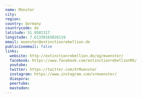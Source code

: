 ```yaml
---
name: Münster
city:
region:
country: Germany
countrycode: de
latitude: 51.9501317
longitude: 7.61330165026119
email: muenster@extinctionrebellion.de
publiciseemail: false
links:
  website: http://extinctionrebellion.de/og/muenster/
  facebook: https://www.facebook.com/extinctionrebellionMS/
  youtube:
  twitter: https://twitter.com/XrMuenster
  instagram: https://www.instagram.com/xrmuenster/
  diaspora:
  peertube:
  mastodon:
---
```

